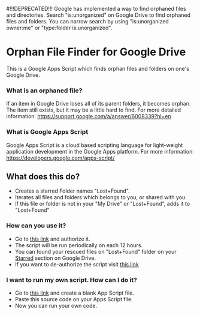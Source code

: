 #!!!DEPRECATED!!!
Google has implemented a way to find orphaned files and directories. Search "is:unorganized" on Google Drive to find orphaned files and folders. You can narrow search by using "is:unorganized owner:me" or "type:folder is:unorganized".

# Orphan File Finder for Google Drive
This is a Google Apps Script which finds orphan files and folders on one's Google Drive.

### What is an orphaned file?
If an item in Google Drive loses all of its parent folders, it becomes orphan. The item still exists, but it may be a little hard to find.
For more detailed information: https://support.google.com/a/answer/6008339?hl=en

### What is Google Apps Script
Google Apps Script is a cloud based scripting language for light-weight application development in the Google Apps platform.
For more information: https://developers.google.com/apps-script/

## What does this do?
 * Creates a starred Folder names "Lost+Found".
 * Iterates all files and folders which belongs to you, or shared with you.
 * If this file or folder is not in your "My Drive" or "Lost+Found", adds it to "Lost+Found"

### How can you use it?
 * Go to [this link](https://script.google.com/macros/s/AKfycby7g--KZ2DsuCbxL3mOqChgi0Yg8KJLBM1_87C6N3juwJZMv1zF/exec) and authorize it.
 * The script will be run periodically on each 12 hours.
 * You can found your rescued files on "Lost+Found" folder on your [Starred](https://drive.google.com/drive/#starred) section on Google Drive.
 * If you want to de-authorize the script visit [this link](https://script.google.com/macros/d/M34QqyYeiUPsx34wIV8tjARf4lvhlP8BT/manage/uninstall)

### I want to run my own script. How can I do it?
 * Go to [this link](https://script.google.com/) and create a blank App Script file.
 * Paste this source code on your Apps Script file.
 * Now you can run your own code.
